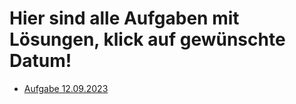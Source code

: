 # Hier sind alle Aufgaben mit Lösungen, klick auf gewünschte Datum!

- [Aufgabe 12.09.2023](https://hossaini1.github.io/aufgaben-repo/12-09-23.html)


